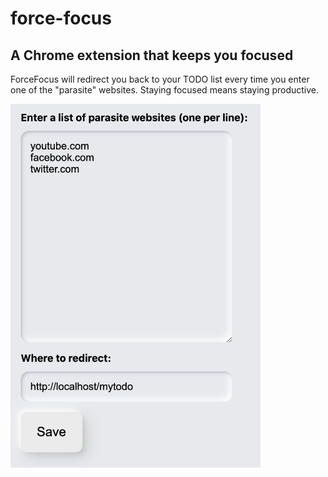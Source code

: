 # force-focus
## A Chrome extension that keeps you focused


ForceFocus will redirect you back to your TODO list every time you enter one of the "parasite" websites.
Staying focused means staying productive.

<img src="screenshots/screenshot.png" width="400" height="auto">
